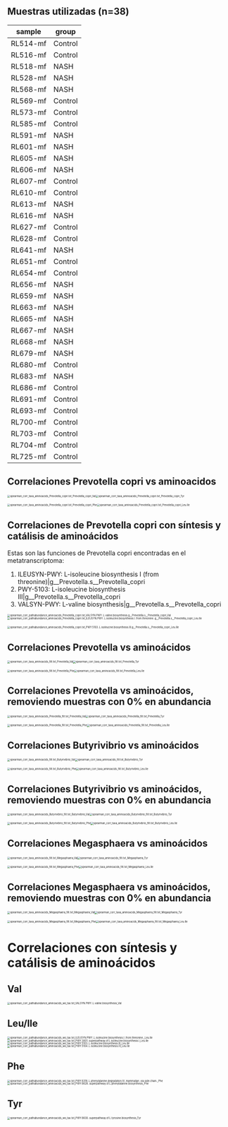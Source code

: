 ## Muestras utilizadas (n=38)

sample|group
-|-
RL514-mf|Control
RL516-mf|Control
RL518-mf|NASH
RL528-mf|NASH
RL568-mf|NASH
RL569-mf|Control
RL573-mf|Control
RL585-mf|Control
RL591-mf|NASH
RL601-mf|NASH
RL605-mf|NASH
RL606-mf|NASH
RL607-mf|Control
RL610-mf|Control
RL613-mf|NASH
RL616-mf|NASH
RL627-mf|Control
RL628-mf|Control
RL641-mf|NASH
RL651-mf|Control
RL654-mf|Control
RL656-mf|NASH
RL659-mf|NASH
RL663-mf|NASH
RL665-mf|NASH
RL667-mf|NASH
RL668-mf|NASH
RL679-mf|NASH
RL680-mf|Control
RL683-mf|NASH
RL686-mf|Control
RL691-mf|Control
RL693-mf|Control
RL700-mf|Control
RL703-mf|Control
RL704-mf|Control
RL725-mf|Control

<div style="page-break-after: always; break-after: page;"></div>

## Correlaciones Prevotella copri vs aminoacidos
<img src="09_metaphlan_pathabundance_Prevotella_copri/spearman_corr_taxa_aminoacids_Prevotella_copri.txt_Prevotella_copri_Val.svg" alt="spearman_corr_taxa_aminoacids_Prevotella_copri.txt_Prevotella_copri_Val" style="zoom:40%;" /><img src="09_metaphlan_pathabundance_Prevotella_copri/spearman_corr_taxa_aminoacids_Prevotella_copri.txt_Prevotella_copri_Tyr.svg" alt="spearman_corr_taxa_aminoacids_Prevotella_copri.txt_Prevotella_copri_Tyr" style="zoom:40%;" />

<img src="09_metaphlan_pathabundance_Prevotella_copri/spearman_corr_taxa_aminoacids_Prevotella_copri.txt_Prevotella_copri_Phe.svg" alt="spearman_corr_taxa_aminoacids_Prevotella_copri.txt_Prevotella_copri_Phe" style="zoom:40%;" /><img src="09_metaphlan_pathabundance_Prevotella_copri/spearman_corr_taxa_aminoacids_Prevotella_copri.txt_Prevotella_copri_Leu.Ile.svg" alt="spearman_corr_taxa_aminoacids_Prevotella_copri.txt_Prevotella_copri_Leu.Ile" style="zoom:40%;" />

<div style="page-break-after: always; break-after: page;"></div>

## Correlaciones de Prevotella copri con síntesis y catálisis de aminoácidos

Estas son las funciones de Prevotella copri encontradas en el metatranscriptoma:

1. ILEUSYN-PWY: L-isoleucine biosynthesis I (from threonine)|g__Prevotella.s__Prevotella_copri
2. PWY-5103: L-isoleucine biosynthesis III|g__Prevotella.s__Prevotella_copri
3. VALSYN-PWY: L-valine biosynthesis|g__Prevotella.s__Prevotella_copri

<img src="08_humann3_pathabundance_Prevotella_copri/spearman_corr_pathabundance_aminoacids_Prevotella_copri.txt_VALSYN.PWY..L.valine.biosynthesis.g__Prevotella.s__Prevotella_copri_Val.svg" alt="spearman_corr_pathabundance_aminoacids_Prevotella_copri.txt_VALSYN.PWY..L.valine.biosynthesis.g__Prevotella.s__Prevotella_copri_Val" style="zoom:40%;" /><img src="08_humann3_pathabundance_Prevotella_copri/spearman_corr_pathabundance_aminoacids_Prevotella_copri.txt_ILEUSYN.PWY..L.isoleucine.biosynthesis.I..from.threonine..g__Prevotella.s__Prevotella_copri_Leu.Ile.svg" alt="spearman_corr_pathabundance_aminoacids_Prevotella_copri.txt_ILEUSYN.PWY..L.isoleucine.biosynthesis.I..from.threonine..g__Prevotella.s__Prevotella_copri_Leu.Ile" style="zoom:40%;" />

<img src="08_humann3_pathabundance_Prevotella_copri/spearman_corr_pathabundance_aminoacids_Prevotella_copri.txt_PWY.5103..L.isoleucine.biosynthesis.III.g__Prevotella.s__Prevotella_copri_Leu.Ile.svg" alt="spearman_corr_pathabundance_aminoacids_Prevotella_copri.txt_PWY.5103..L.isoleucine.biosynthesis.III.g__Prevotella.s__Prevotella_copri_Leu.Ile" style="zoom:40%;" />

<div style="page-break-after: always; break-after: page;"></div>

## Correlaciones Prevotella vs aminoácidos

<img src="01_metaphlan3_taxonomy/spearman_corr_taxa_aminoacids_filt.txt_Prevotella_Val.svg" alt="spearman_corr_taxa_aminoacids_filt.txt_Prevotella_Val" style="zoom:40%;" /><img src="01_metaphlan3_taxonomy/spearman_corr_taxa_aminoacids_filt.txt_Prevotella_Tyr.svg" alt="spearman_corr_taxa_aminoacids_filt.txt_Prevotella_Tyr" style="zoom:40%;" />

<img src="01_metaphlan3_taxonomy/spearman_corr_taxa_aminoacids_filt.txt_Prevotella_Phe.svg" alt="spearman_corr_taxa_aminoacids_filt.txt_Prevotella_Phe" style="zoom:40%;" /><img src="01_metaphlan3_taxonomy/spearman_corr_taxa_aminoacids_filt.txt_Prevotella_Leu.Ile.svg" alt="spearman_corr_taxa_aminoacids_filt.txt_Prevotella_Leu.Ile" style="zoom:40%;" />

<div style="page-break-after: always; break-after: page;"></div>

## Correlaciones Prevotella vs aminoácidos, removiendo muestras con 0% en abundancia

<img src="05_metaphlan3_Prevotella/spearman_corr_taxa_aminoacids_Prevotella_filt.txt_Prevotella_Val.svg" alt="spearman_corr_taxa_aminoacids_Prevotella_filt.txt_Prevotella_Val" style="zoom:40%;" /><img src="05_metaphlan3_Prevotella/spearman_corr_taxa_aminoacids_Prevotella_filt.txt_Prevotella_Tyr.svg" alt="spearman_corr_taxa_aminoacids_Prevotella_filt.txt_Prevotella_Tyr" style="zoom:40%;" />

<img src="05_metaphlan3_Prevotella/spearman_corr_taxa_aminoacids_Prevotella_filt.txt_Prevotella_Phe.svg" alt="spearman_corr_taxa_aminoacids_Prevotella_filt.txt_Prevotella_Phe" style="zoom:40%;" /><img src="05_metaphlan3_Prevotella/spearman_corr_taxa_aminoacids_Prevotella_filt.txt_Prevotella_Leu.Ile.svg" alt="spearman_corr_taxa_aminoacids_Prevotella_filt.txt_Prevotella_Leu.Ile" style="zoom:40%;" />

<div style="page-break-after: always; break-after: page;"></div>

## Correlaciones Butyrivibrio vs aminoácidos

<img src="01_metaphlan3_taxonomy/spearman_corr_taxa_aminoacids_filt.txt_Butyrivibrio_Val.svg" alt="spearman_corr_taxa_aminoacids_filt.txt_Butyrivibrio_Val" style="zoom:40%;" /><img src="01_metaphlan3_taxonomy/spearman_corr_taxa_aminoacids_filt.txt_Butyrivibrio_Tyr.svg" alt="spearman_corr_taxa_aminoacids_filt.txt_Butyrivibrio_Tyr" style="zoom:40%;" />

<img src="01_metaphlan3_taxonomy/spearman_corr_taxa_aminoacids_filt.txt_Butyrivibrio_Phe.svg" alt="spearman_corr_taxa_aminoacids_filt.txt_Butyrivibrio_Phe" style="zoom:40%;" /><img src="01_metaphlan3_taxonomy/spearman_corr_taxa_aminoacids_filt.txt_Butyrivibrio_Leu.Ile.svg" alt="spearman_corr_taxa_aminoacids_filt.txt_Butyrivibrio_Leu.Ile" style="zoom:40%;" />

<div style="page-break-after: always; break-after: page;"></div>

## Correlaciones Butyrivibrio vs aminoácidos, removiendo muestras con 0% en abundancia

<img src="06_metaphlan3_Butyrivibrio/spearman_corr_taxa_aminoacids_Butyrivibrio_filt.txt_Butyrivibrio_Val.svg" alt="spearman_corr_taxa_aminoacids_Butyrivibrio_filt.txt_Butyrivibrio_Val" style="zoom:40%;" /><img src="06_metaphlan3_Butyrivibrio/spearman_corr_taxa_aminoacids_Butyrivibrio_filt.txt_Butyrivibrio_Tyr.svg" alt="spearman_corr_taxa_aminoacids_Butyrivibrio_filt.txt_Butyrivibrio_Tyr" style="zoom:40%;" />

<img src="06_metaphlan3_Butyrivibrio/spearman_corr_taxa_aminoacids_Butyrivibrio_filt.txt_Butyrivibrio_Phe.svg" alt="spearman_corr_taxa_aminoacids_Butyrivibrio_filt.txt_Butyrivibrio_Phe" style="zoom:40%;" /><img src="06_metaphlan3_Butyrivibrio/spearman_corr_taxa_aminoacids_Butyrivibrio_filt.txt_Butyrivibrio_Leu.Ile.svg" alt="spearman_corr_taxa_aminoacids_Butyrivibrio_filt.txt_Butyrivibrio_Leu.Ile" style="zoom:40%;" />

<div style="page-break-after: always; break-after: page;"></div>

## Correlaciones Megasphaera vs aminoácidos

<img src="01_metaphlan3_taxonomy/spearman_corr_taxa_aminoacids_filt.txt_Megasphaera_Val.svg" alt="spearman_corr_taxa_aminoacids_filt.txt_Megasphaera_Val" style="zoom:40%;" /><img src="01_metaphlan3_taxonomy/spearman_corr_taxa_aminoacids_filt.txt_Megasphaera_Tyr.svg" alt="spearman_corr_taxa_aminoacids_filt.txt_Megasphaera_Tyr" style="zoom:40%;" />

<img src="01_metaphlan3_taxonomy/spearman_corr_taxa_aminoacids_filt.txt_Megasphaera_Phe.svg" alt="spearman_corr_taxa_aminoacids_filt.txt_Megasphaera_Phe" style="zoom:40%;" /><img src="01_metaphlan3_taxonomy/spearman_corr_taxa_aminoacids_filt.txt_Megasphaera_Leu.Ile.svg" alt="spearman_corr_taxa_aminoacids_filt.txt_Megasphaera_Leu.Ile" style="zoom:40%;" />

<div style="page-break-after: always; break-after: page;"></div>

## Correlaciones Megasphaera vs aminoácidos, removiendo muestras con 0% en abundancia

<img src="07_metaphlan3_Megasphaera/spearman_corr_taxa_aminoacids_Megasphaera_filt.txt_Megasphaera_Val.svg" alt="spearman_corr_taxa_aminoacids_Megasphaera_filt.txt_Megasphaera_Val" style="zoom:40%;" /><img src="07_metaphlan3_Megasphaera/spearman_corr_taxa_aminoacids_Megasphaera_filt.txt_Megasphaera_Tyr.svg" alt="spearman_corr_taxa_aminoacids_Megasphaera_filt.txt_Megasphaera_Tyr" style="zoom:40%;" />

<img src="07_metaphlan3_Megasphaera/spearman_corr_taxa_aminoacids_Megasphaera_filt.txt_Megasphaera_Phe.svg" alt="spearman_corr_taxa_aminoacids_Megasphaera_filt.txt_Megasphaera_Phe" style="zoom:40%;" /><img src="07_metaphlan3_Megasphaera/spearman_corr_taxa_aminoacids_Megasphaera_filt.txt_Megasphaera_Leu.Ile.svg" alt="spearman_corr_taxa_aminoacids_Megasphaera_filt.txt_Megasphaera_Leu.Ile" style="zoom:40%;" />

<div style="page-break-after: always; break-after: page;"></div>

# Correlaciones con síntesis y catálisis de aminoácidos

## Val
<img src="04_humann3_pathcoverage_wo_tax/spearman_corr_pathabundance_aminoacids_wo_tax.txt_VALSYN.PWY..L.valine.biosynthesis_Val.svg" alt="spearman_corr_pathabundance_aminoacids_wo_tax.txt_VALSYN.PWY..L.valine.biosynthesis_Val" style="zoom:40%;" />

<div style="page-break-after: always; break-after: page;"></div>

## Leu/Ile

<img src="04_humann3_pathcoverage_wo_tax/spearman_corr_pathabundance_aminoacids_wo_tax.txt_ILEUSYN.PWY..L.isoleucine.biosynthesis.I..from.threonine._Leu.Ile.svg" alt="spearman_corr_pathabundance_aminoacids_wo_tax.txt_ILEUSYN.PWY..L.isoleucine.biosynthesis.I..from.threonine._Leu.Ile" style="zoom:40%;" /><img src="04_humann3_pathcoverage_wo_tax/spearman_corr_pathabundance_aminoacids_wo_tax.txt_PWY.3001..superpathway.of.L.isoleucine.biosynthesis.I_Leu.Ile.svg" alt="spearman_corr_pathabundance_aminoacids_wo_tax.txt_PWY.3001..superpathway.of.L.isoleucine.biosynthesis.I_Leu.Ile" style="zoom:40%;" /><img src="04_humann3_pathcoverage_wo_tax/spearman_corr_pathabundance_aminoacids_wo_tax.txt_PWY.5103..L.isoleucine.biosynthesis.III_Leu.Ile.svg" alt="spearman_corr_pathabundance_aminoacids_wo_tax.txt_PWY.5103..L.isoleucine.biosynthesis.III_Leu.Ile" style="zoom:40%;" /><img src="04_humann3_pathcoverage_wo_tax/spearman_corr_pathabundance_aminoacids_wo_tax.txt_PWY.5104..L.isoleucine.biosynthesis.IV_Leu.Ile.svg" alt="spearman_corr_pathabundance_aminoacids_wo_tax.txt_PWY.5104..L.isoleucine.biosynthesis.IV_Leu.Ile" style="zoom:40%;" />

<div style="page-break-after: always; break-after: page;"></div>

## Phe

<img src="04_humann3_pathcoverage_wo_tax/spearman_corr_pathabundance_aminoacids_wo_tax.txt_PWY.6318..L.phenylalanine.degradation.IV..mammalian..via.side.chain._Phe.svg" alt="spearman_corr_pathabundance_aminoacids_wo_tax.txt_PWY.6318..L.phenylalanine.degradation.IV..mammalian..via.side.chain._Phe" style="zoom:40%;" />
<img src="04_humann3_pathcoverage_wo_tax/spearman_corr_pathabundance_aminoacids_wo_tax.txt_PWY.6628..superpathway.of.L.phenylalanine.biosynthesis_Phe.svg" alt="spearman_corr_pathabundance_aminoacids_wo_tax.txt_PWY.6628..superpathway.of.L.phenylalanine.biosynthesis_Phe" style="zoom:40%;" />

<div style="page-break-after: always; break-after: page;"></div>

## Tyr

<img src="04_humann3_pathcoverage_wo_tax/spearman_corr_pathabundance_aminoacids_wo_tax.txt_PWY.6630..superpathway.of.L.tyrosine.biosynthesis_Tyr.svg" alt="spearman_corr_pathabundance_aminoacids_wo_tax.txt_PWY.6630..superpathway.of.L.tyrosine.biosynthesis_Tyr" style="zoom:40%;" />

<div style="page-break-after: always; break-after: page;"></div>
